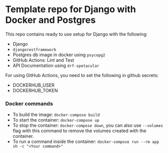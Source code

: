 # Template repo for Django with Docker and Postgres

This repo contains ready to use setup for Django with the following:
- Django
- `djangorestframework`
- Postgres db image in docker using `psycopg2`
- GitHub Actions: Lint and Test
- API Documentation using `drf-spetacular`

For using GitHub Actions, you need to set the following in github secrets:
- DOCKERHUB_USER
- DOCKERHUB_TOKEN

### Docker commands
- To build the image: `docker-compose build`
- To start the container: `docker-compose up`
- To stop the container: `docker-compose down`, you can also use `--volumes` flag with this command to remove the volumes created with the container.
- To run a command inside the container: `docker-compose run --rm app sh -c "<Your command>"`
